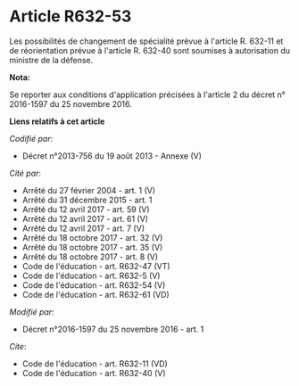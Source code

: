 # Article R632-53

Les possibilités de changement de spécialité prévue à l'article R. 632-11 et de réorientation prévue à l'article R. 632-40
sont soumises à autorisation du ministre de la défense.

**Nota:**

Se reporter aux conditions d'application précisées à l'article 2 du décret n° 2016-1597 du 25 novembre 2016.

**Liens relatifs à cet article**

_Codifié par_:

  - Décret n°2013-756 du 19 août 2013 -  Annexe (V)

_Cité par_:

  - Arrêté du 27 février 2004 - art. 1 (V)
  - Arrêté du 31 décembre 2015 - art. 1
  - Arrêté du 12 avril 2017 - art. 59 (V)
  - Arrêté du 12 avril 2017 - art. 61 (V)
  - Arrêté du 12 avril 2017 - art. 7 (V)
  - Arrêté du 18 octobre 2017 - art. 32 (V)
  - Arrêté du 18 octobre 2017 - art. 35 (V)
  - Arrêté du 18 octobre 2017 - art. 8 (V)
  - Code de l'éducation - art. R632-47 (VT)
  - Code de l'éducation - art. R632-5 (V)
  - Code de l'éducation - art. R632-54 (V)
  - Code de l'éducation - art. R632-61 (VD)

_Modifié par_:

  - Décret n°2016-1597 du 25 novembre 2016 - art. 1

_Cite_:

  - Code de l'éducation - art. R632-11 (VD)
  - Code de l'éducation - art. R632-40 (V)
